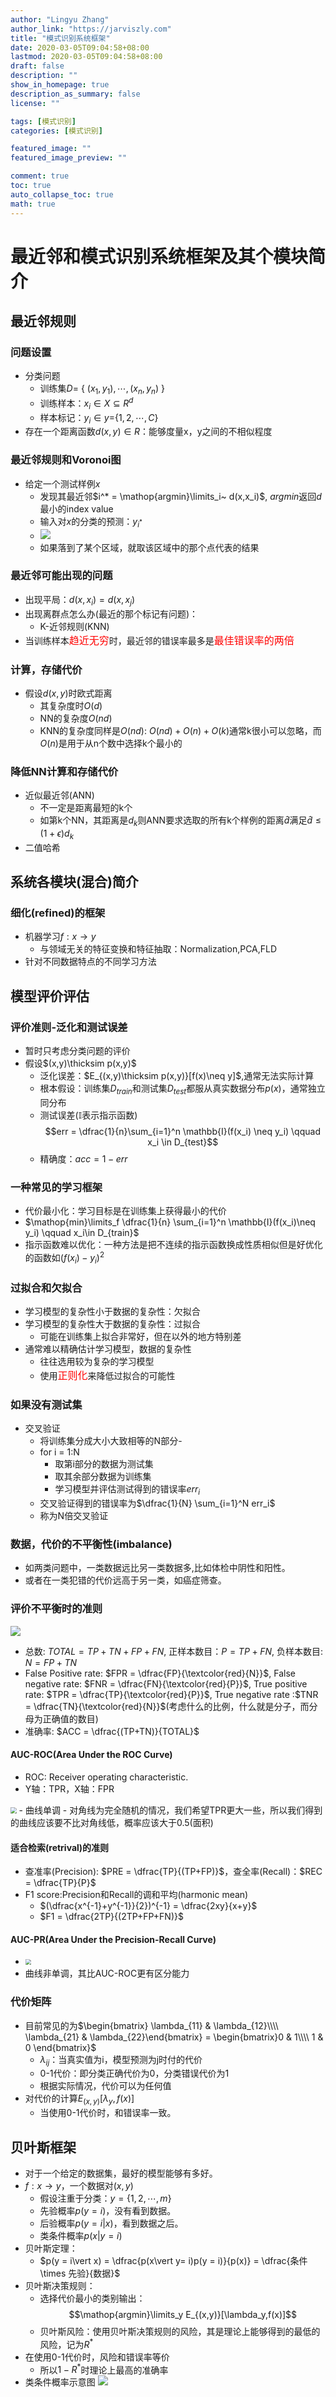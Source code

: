 ```yaml
---
author: "Lingyu Zhang"
author_link: "https://jarviszly.com"
title: "模式识别系统框架"
date: 2020-03-05T09:04:58+08:00
lastmod: 2020-03-05T09:04:58+08:00
draft: false
description: ""
show_in_homepage: true
description_as_summary: false
license: ""

tags: [模式识别]
categories: [模式识别]

featured_image: ""
featured_image_preview: ""

comment: true
toc: true
auto_collapse_toc: true
math: true
---
```

# 最近邻和模式识别系统框架及其个模块简介
<!--more-->

## 最近邻规则

### 问题设置
- 分类问题
  - 训练集$D =$ \{ $(x_1,y_1),\cdots,(x_n,y_n)$ \}
  - 训练样本：$x_i \in X \subseteq R^d$
  - 样本标记：$y_i \in y =$\{$1,2,\cdots,C$\}    
- 存在一个距离函数$d(x,y)\in R$：能够度量x，y之间的不相似程度


### 最近邻规则和Voronoi图
- 给定一个测试样例$x$
  - 发现其最近邻$i^* = \mathop{argmin}\limits_i~ d(x,x_i)$, $argmin$返回$d$最小的index value
  - 输入对$x$的分类的预测：$y_{i^*}$
  - ![](/images/documents/模式识别/Voronoi.png)
  - 如果落到了某个区域，就取该区域中的那个点代表的结果

### 最近邻可能出现的问题
- 出现平局：$d(x,x_i) = d(x,x_j)$
- 出现离群点怎么办(最近的那个标记有问题)：
  - K-近邻规则(KNN)
- 当训练样本<font color=red size=3>趋近无穷</font>时，最近邻的错误率最多是<font color=red size=3>最佳错误率的两倍</font>

### 计算，存储代价
- 假设$d(x,y)$时欧式距离
  - 其复杂度时$O(d)$
  - NN的复杂度$O(nd)$
  - KNN的复杂度同样是$O(nd)$: $O(nd)+O(n)+O(k)$通常k很小可以忽略，而$O(n)$是用于从n个数中选择k个最小的

### 降低NN计算和存储代价
- 近似最近邻(ANN)
  - 不一定是距离最短的k个
  - 如第k个NN，其距离是$d_k$则ANN要求选取的所有k个样例的距离$\hat{d}$满足$\hat{d} \leq (1+\epsilon)d_k$
- 二值哈希

## 系统各模块(混合)简介

### 细化(refined)的框架
- 机器学习$f: x \rightarrow y$
  - 与领域无关的特征变换和特征抽取：Normalization,PCA,FLD
- 针对不同数据特点的不同学习方法

## 模型评价评估

### 评价准则-泛化和测试误差
- 暂时只考虑分类问题的评价
- 假设$(x,y)\thicksim p(x,y)$
  - 泛化误差：$E_{(x,y)\thicksim p(x,y)}[f(x)\neq y]$,通常无法实际计算
  - 根本假设：训练集$D_{train}$和测试集$D_{test}$都服从真实数据分布$p(x)$，通常独立同分布
  - 测试误差($\mathbb{I}$表示指示函数)
    $$err = \dfrac{1}{n}\sum_{i=1}^n \mathbb{I}(f(x_i) \neq y_i) \qquad x_i \in D_{test}$$
  - 精确度：$acc = 1-err$


### 一种常见的学习框架
- 代价最小化：学习目标是在训练集上获得最小的代价
- $\mathop{min}\limits_f \dfrac{1}{n} \sum_{i=1}^n \mathbb{I}(f(x_i)\neq y_i) \qquad x_i\in D_{train}$
- 指示函数难以优化：一种方法是把不连续的指示函数换成性质相似但是好优化的函数如$(f(x_i)-y_i)^2$

### 过拟合和欠拟合
- 学习模型的复杂性小于数据的复杂性：欠拟合
- 学习模型的复杂性大于数据的复杂性：过拟合
  - 可能在训练集上拟合非常好，但在以外的地方特别差
- 通常难以精确估计学习模型，数据的复杂性
  - 往往选用较为复杂的学习模型
  - 使用<font color=red size=3>正则化</font>来降低过拟合的可能性

### 如果没有测试集
- 交叉验证
  - 将训练集分成大小大致相等的N部分-
  - for i = 1:N
    - 取第i部分的数据为测试集
    - 取其余部分数据为训练集
    - 学习模型并评估测试得到的错误率$err_i$
  - 交叉验证得到的错误率为$\dfrac{1}{N} \sum_{i=1}^N err_i$
  - 称为N倍交叉验证

### 数据，代价的不平衡性(imbalance)
- 如两类问题中，一类数据远比另一类数据多,比如体检中阴性和阳性。
- 或者在一类犯错的代价远高于另一类，如癌症筛查。

### 评价不平衡时的准则

![](/images/documents/模式识别/评价不平衡准则.png)
- 总数: $TOTAL = TP+TN+FP+FN$, 正样本数目：$P = TP + FN$, 负样本数目: $N = FP + TN$
- False Positive rate: $FPR = \dfrac{FP}{\textcolor{red}{N}}$, False negative rate: $FNR = \dfrac{FN}{\textcolor{red}{P}}$, True positive rate: $TPR = \dfrac{TP}{\textcolor{red}{P}}$, True negative rate :$TNR = \dfrac{TN}{\textcolor{red}{N}}$(考虑什么的比例，什么就是分子，而分母为正确值的数目)
- 准确率: $ACC = \dfrac{(TP+TN)}{TOTAL}$

#### AUC-ROC(Area Under the ROC Curve)
- ROC: Receiver operating characteristic.
- Y轴：TPR，X轴：FPR
<img src="/images/documents/模式识别/AUC-ROC.png" style="zoom:  60%">
- 曲线单调
- 对角线为完全随机的情况，我们希望TPR更大一些，所以我们得到的曲线应该要不比对角线低，概率应该大于0.5(面积)

#### 适合检索(retrival)的准则
- 查准率(Precision): $PRE = \dfrac{TP}{(TP+FP)}$，查全率(Recall)：$REC = \dfrac{TP}{P}$
- F1 score:Precision和Recall的调和平均(harmonic mean)
  - $(\dfrac{x^{-1}+y^{-1}}{2})^{-1} = \dfrac{2xy}{x+y}$
  - $F1 = \dfrac{2TP}{(2TP+FP+FN)}$

#### AUC-PR(Area Under the Precision-Recall Curve)
- <img src="/images/documents/模式识别/AUC-PR.png" style="zoom:  60%">
- 曲线非单调，其比AUC-ROC更有区分能力

### 代价矩阵
- 目前常见的为$\begin{bmatrix} \lambda_{11} & \lambda_{12}\\\\ \lambda_{21} & \lambda_{22}\end{bmatrix} = \begin{bmatrix}0 & 1\\\\ 1 & 0 \end{bmatrix}$
  - $\lambda_{ij}$：当真实值为i，模型预测为j时付的代价
  - 0-1代价：即分类正确代价为0，分类错误代价为1
  - 根据实际情况，代价可以为任何值
- 对代价的计算$E_{(x,y)}[\lambda_y,f(x)]$
  - 当使用0-1代价时，和错误率一致。


## 贝叶斯框架
- 对于一个给定的数据集，最好的模型能够有多好。
- $f:x\rightarrow y$，一个数据对$(x,y)$
  - 假设注重于分类：$y = \{1,2,\cdots,m\}$
  - 先验概率$p(y = i)$，没有看到数据。
  - 后验概率$p(y = i\vert x)$，看到数据之后。
  - 类条件概率$p(x\vert y = i)$
- 贝叶斯定理：
  - $p(y = i\vert x) = \dfrac{p(x\vert y= i)p(y = i)}{p(x)} = \dfrac{条件\times 先验}{数据}$
- 贝叶斯决策规则：
  - 选择代价最小的类别输出：
  $$\mathop{argmin}\limits_y E_{(x,y)}[\lambda_y,f(x)]$$
  - 贝叶斯风险：使用贝叶斯决策规则的风险，其是理论上能够得到的最低的风险，记为$R^*$
- 在使用0-1代价时，风险和错误率等价
  - 所以$1 - R^*$时理论上最高的准确率
- 类条件概率示意图
  ![](/images/documents/模式识别/类条件概率.png)